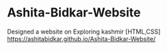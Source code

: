 # Ashita-Bidkar-Website
Designed a website on Exploring kashmir [HTML,CSS]
https://ashitabidkar.github.io/Ashita-Bidkar-Website/
